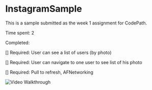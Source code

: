 # InstagramSample
This is a sample submitted as the week 1 assignment for CodePath.

Time spent: 2

Completed:

[] Required: User can see a list of users (by photo)

[] Required: User can navigate to one user to see list of his photo

[] Required: Pull to refresh, AFNetworking


![Video Walkthrough](inst1.gif)